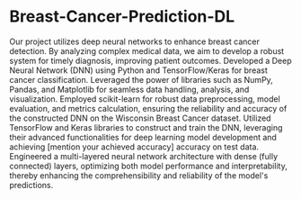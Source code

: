# Breast-Cancer-Prediction-DL
Our project utilizes deep neural networks to enhance breast cancer detection. By analyzing complex medical data, we aim to develop a robust system for timely diagnosis, improving patient outcomes.
Developed a Deep Neural Network (DNN) using Python and TensorFlow/Keras for breast cancer classification. Leveraged the power of libraries such as NumPy, Pandas, and Matplotlib for seamless data handling, analysis, and visualization. Employed scikit-learn for robust data preprocessing, model evaluation, and metrics calculation, ensuring the reliability and accuracy of the constructed DNN on the Wisconsin Breast Cancer dataset. Utilized TensorFlow and Keras libraries to construct and train the DNN, leveraging their advanced functionalities for deep learning model development and achieving [mention your achieved accuracy] accuracy on test data. Engineered a multi-layered neural network architecture with dense (fully connected) layers, optimizing both model performance and interpretability, thereby enhancing the comprehensibility and reliability of the model's predictions.
